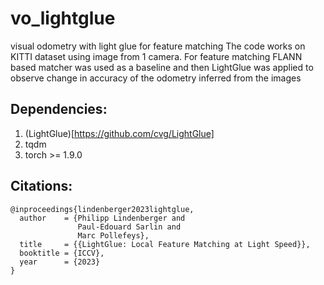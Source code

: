 # vo_lightglue
visual odometry with light glue for feature matching
The code works on KITTI dataset using image from 1 camera. For feature matching FLANN based matcher was used as a baseline and then LightGlue was applied to observe change in accuracy of the odometry inferred from the images

## Dependencies: ##
1. (LightGlue)[https://github.com/cvg/LightGlue]
2. tqdm
3. torch >= 1.9.0


## Citations: ##
```
@inproceedings{lindenberger2023lightglue,
  author    = {Philipp Lindenberger and
               Paul-Edouard Sarlin and
               Marc Pollefeys},
  title     = {{LightGlue: Local Feature Matching at Light Speed}},
  booktitle = {ICCV},
  year      = {2023}
}

```

